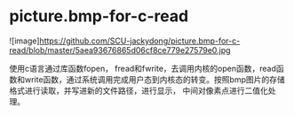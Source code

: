 # picture.bmp-for-c-read
![image]https://github.com/SCU-jackydong/picture.bmp-for-c-read/blob/master/5aea93676865d06cf8ce779e27579e0.jpg


使用c语言通过库函数fopen， fread和fwrite，去调用内核的open函数，read函数和write函数，通过系统调用完成用户态到内核态的转变。按照bmp图片的存储格式进行读取，并写进新的文件路径，进行显示，
中间对像素点进行二值化处理。
